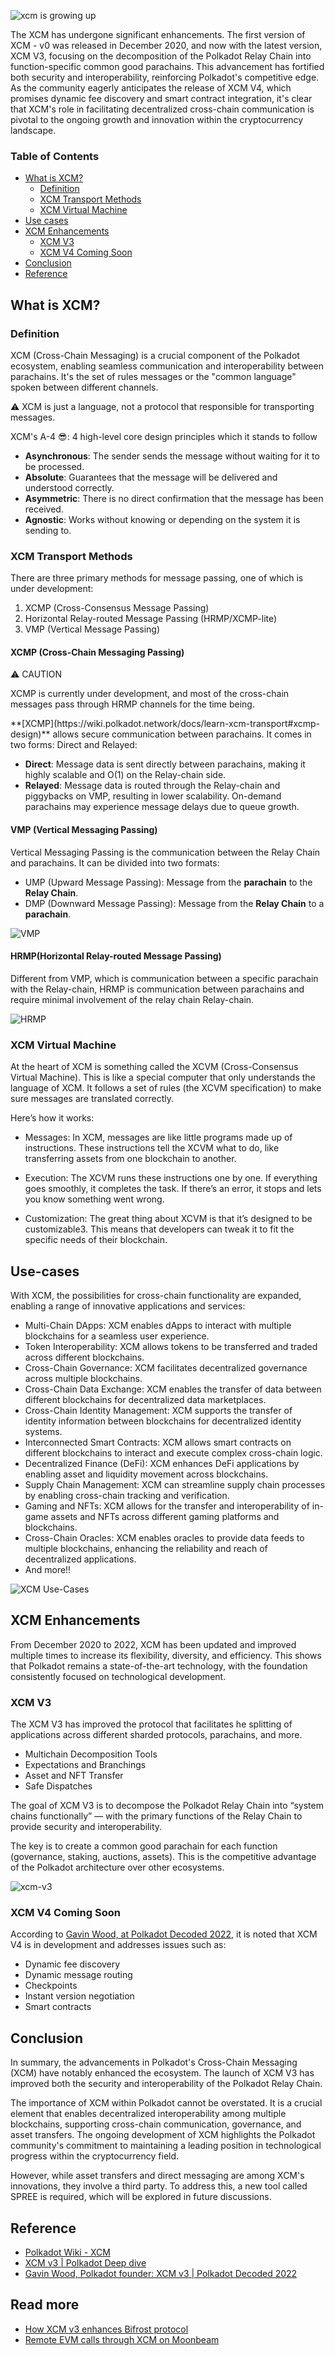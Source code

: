 ![xcm is growing up](https://miro.medium.com/v2/resize:fit:1062/format:webp/1*-Lnb1LRu9KU33HlH17b3jg.png)

<alert type="info">
The XCM has undergone significant enhancements. The first version of XCM - v0 was released in December 2020, and now with the latest version, XCM V3, focusing on the decomposition of the Polkadot Relay Chain into function-specific common good parachains. This advancement has fortified both security and interoperability, reinforcing Polkadot's competitive edge. As the community eagerly anticipates the release of XCM V4, which promises dynamic fee discovery and smart contract integration, it's clear that XCM's role in facilitating decentralized cross-chain communication is pivotal to the ongoing growth and innovation within the cryptocurrency landscape.
</alert>

### Table of Contents

- [What is XCM?](#what-is-xcm?)
    - [Definition](#definition)
    - [XCM Transport Methods](#xcm-transport-methods)
    - [XCM Virtual Machine](#xcm-virtual-machine)
- [Use cases](#use-cases)
- [XCM Enhancements](#xcm-enhancements)
    - [XCM V3](#xcm-v3)
    - [XCM V4 Coming Soon](#xcm-v4-coming-soon)
- [Conclusion](#conclusion)
- [Reference](#reference)

## What is XCM?

### Definition

XCM (Cross-Chain Messaging) is a crucial component of the Polkadot ecosystem, enabling seamless communication and interoperability between parachains. It's the set of rules messages or the "common language" spoken between different channels.

<alert type="secondary">
⚠️ XCM is just a language, not a protocol that responsible for transporting messages.
</alert>

XCM's A-4 😎: 4 high-level core design principles which it stands to follow

- **Asynchronous**: The sender sends the message without waiting for it to be processed.
- **Absolute**: Guarantees that the message will be delivered and understood correctly.
- **Asymmetric**: There is no direct confirmation that the message has been received.
- **Agnostic**: Works without knowing or depending on the system it is sending to.

### XCM Transport Methods

There are three primary methods for message passing, one of which is under development:

1. XCMP (Cross-Consensus Message Passing)
2. Horizontal Relay-routed Message Passing (HRMP/XCMP-lite)
3. VMP (Vertical Message Passing)

#### XCMP (Cross-Chain Messaging Passing)

<alert type="warning">
⚠️ CAUTION

XCMP is currently under development, and most of the cross-chain messages pass through HRMP channels for the time being.

</alert>
**[XCMP](https://wiki.polkadot.network/docs/learn-xcm-transport#xcmp-design)** allows secure communication between parachains. It comes in two forms: Direct and Relayed:

- **Direct**: Message data is sent directly between parachains, making it highly scalable and O(1) on the Relay-chain side.
- **Relayed**: Message data is routed through the Relay-chain and piggybacks on VMP, resulting in lower scalability. On-demand parachains may experience message delays due to queue growth.

#### VMP (Vertical Messaging Passing)

Vertical Messaging Passing is the communication between the Relay Chain and parachains. It can be divided into two formats:

- UMP (Upward Message Passing): Message from the **parachain** to the **Relay Chain**.
- DMP (Downward Message Passing): Message from the **Relay Chain** to a **parachain**.

![VMP](https://github.com/danielbui12/danielbui12/assets/79790753/99606518-615d-4e6f-9475-e0b0b16e671c)

#### HRMP(Horizontal Relay-routed Message Passing)

Different from VMP, which is communication between a specific parachain with the Relay-chain, HRMP is communication between parachains and require minimal involvement of the relay chain Relay-chain.

![HRMP](https://github.com/danielbui12/danielbui12/assets/79790753/a580260f-b2a0-405b-bb2d-95facd184fcd)


### XCM Virtual Machine

At the heart of XCM is something called the XCVM (Cross-Consensus Virtual Machine). This is like a special computer that only understands the language of XCM. It follows a set of rules (the XCVM specification) to make sure messages are translated correctly.

Here’s how it works:

- Messages: In XCM, messages are like little programs made up of instructions. These instructions tell the XCVM what to do, like transferring assets from one blockchain to another.

- Execution: The XCVM runs these instructions one by one. If everything goes smoothly, it completes the task. If there’s an error, it stops and lets you know something went wrong.

- Customization: The great thing about XCVM is that it’s designed to be customizable3. This means that developers can tweak it to fit the specific needs of their blockchain.

## Use-cases

With XCM, the possibilities for cross-chain functionality are expanded, enabling a range of innovative applications and services:

- Multi-Chain DApps: XCM enables dApps to interact with multiple blockchains for a seamless user experience.
- Token Interoperability: XCM allows tokens to be transferred and traded across different blockchains.
- Cross-Chain Governance: XCM facilitates decentralized governance across multiple blockchains.
- Cross-Chain Data Exchange: XCM enables the transfer of data between different blockchains for decentralized data marketplaces.
- Cross-Chain Identity Management: XCM supports the transfer of identity information between blockchains for decentralized identity systems.
- Interconnected Smart Contracts: XCM allows smart contracts on different blockchains to interact and execute complex cross-chain logic.
- Decentralized Finance (DeFi): XCM enhances DeFi applications by enabling asset and liquidity movement across blockchains.
- Supply Chain Management: XCM can streamline supply chain processes by enabling cross-chain tracking and verification.
- Gaming and NFTs: XCM allows for the transfer and interoperability of in-game assets and NFTs across different gaming platforms and blockchains.
- Cross-Chain Oracles: XCM enables oracles to provide data feeds to multiple blockchains, enhancing the reliability and reach of decentralized applications.
- And more!!

![XCM Use-Cases](https://github.com/danielbui12/danielbui12/assets/79790753/10505085-866a-4350-a2e6-640b67ad36d6)

## XCM Enhancements

From December 2020 to 2022, XCM has been updated and improved multiple times to increase its flexibility, diversity, and efficiency. This shows that Polkadot remains a state-of-the-art technology, with the foundation consistently focused on technological development.

### XCM V3

The XCM V3 has improved the protocol that facilitates he splitting of applications across different sharded protocols, parachains, and more.

- Multichain Decomposition Tools
- Expectations and Branchings
- Asset and NFT Transfer
- Safe Dispatches

The goal of XCM V3 is to decompose the Polkadot Relay Chain into “system chains functionally” — with the primary functions of the Relay Chain to provide security and interoperability.

The key is to create a common good parachain for each function (governance, staking, auctions, assets). This is the competitive advantage of the Polkadot architecture over other ecosystems.

![xcm-v3](https://pbs.twimg.com/media/GQbWnHiaIAAPFjL?format=jpg&name=4096x4096)

### XCM V4 Coming Soon

According to [Gavin Wood, at Polkadot Decoded 2022](https://youtu.be/K2c6xrCoQOU?t=1920), it is noted that XCM V4 is in development and addresses issues such as:

- Dynamic fee discovery
- Dynamic message routing
- Checkpoints
- Instant version negotiation
- Smart contracts


## Conclusion

In summary, the advancements in Polkadot's Cross-Chain Messaging (XCM) have notably enhanced the ecosystem. The launch of XCM V3 has improved both the security and interoperability of the Polkadot Relay Chain.

The importance of XCM within Polkadot cannot be overstated. It is a crucial element that enables decentralized interoperability among multiple blockchains, supporting cross-chain communication, governance, and asset transfers. The ongoing development of XCM highlights the Polkadot community's commitment to maintaining a leading position in technological progress within the cryptocurrency field.

However, while asset transfers and direct messaging are among XCM's innovations, they involve a third party. To address this, a new tool called SPREE is required, which will be explored in future discussions.

## Reference

- [Polkadot Wiki - XCM](https://wiki.polkadot.network/docs/learn-xcm)
- [XCM v3 | Polkadot Deep dive](https://www.youtube.com/watch?v=MMIPNR3SuB4)
- [Gavin Wood, Polkadot founder: XCM v3 | Polkadot Decoded 2022](https://youtu.be/K2c6xrCoQOU?t=1920)


## Read more

- [How XCM v3 enhances Bifrost protocol](https://docs.bifrost.io/builders/liquid-staking-slp/xcm-v3-in-bifrost)
- [Remote EVM calls through XCM on Moonbeam](https://docs.moonbeam.network/builders/interoperability/xcm/remote-execution/remote-evm-calls/)


